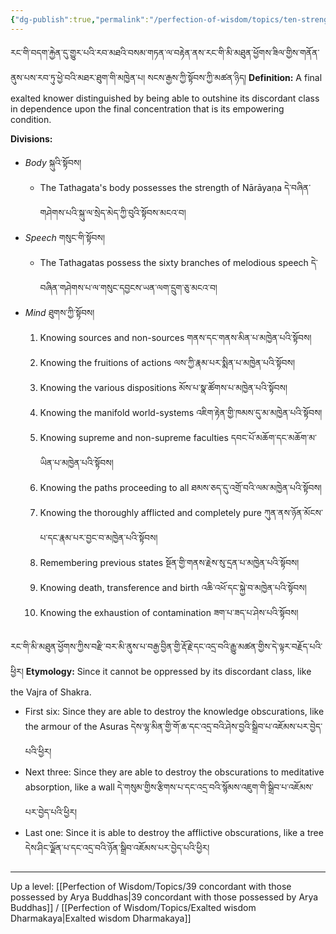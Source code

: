 ```yaml
---
{"dg-publish":true,"permalink":"/perfection-of-wisdom/topics/ten-strengths/"}
---
```


རང་གི་བདག་རྐྱེན་དུ་གྱུར་པའི་རབ་མཐའི་བསམ་གཏན་ལ་བརྟེན་ནས་རང་གི་མི་མཐུན་ཕྱོགས་ཟིལ་གྱིས་གནོན་ནུས་པས་རབ་ཏུ་ཕྱེ་བའི་མཐར་ཐུག་གི་མཁྱེན་པ། 
སངས་རྒྱས་ཀྱི་སྟོབས་ཀྱི་མཚན་ཉིད།
**Definition:** A final exalted knower distinguished by being able to outshine its discordant class in dependence upon the final concentration that is its empowering condition.

**Divisions:**
- *Body* སྐུའི་སྟོབས།
	- The Tathagata's body possesses the strength of Nārāyaṇa
	  དེ་བཞིན་གཤེགས་པའི་སྐུ་ལ་སྲེད་མེད་ཀྱི་བུའི་སྟོབས་མངའ་བ།
- *Speech* གསུང་གི་སྟོབས།
	- The Tathagatas possess the sixty branches of melodious speech
	  དེ་བཞིན་གཤེགས་པ་ལ་གསུང་དབྱངས་ཡན་ལག་དྲུག་ཅུ་མངའ་བ།
- *Mind* ཐུགས་ཀྱི་སྟོབས།
	1. Knowing sources and non-sources གནས་དང་གནས་མིན་པ་མཁྱེན་པའི་སྟོབས།
	2. Knowing the fruitions of actions ལས་ཀྱི་རྣམ་པར་སྨིན་པ་མཁྱེན་པའི་སྟོབས།
	3. Knowing the various dispositions མོས་པ་སྣ་ཚོགས་པ་མཁྱེན་པའི་སྟོབས།
	4. Knowing the manifold world-systems འཇིག་རྟེན་གྱི་ཁམས་དུ་མ་མཁྱེན་པའི་སྟོབས།
	5. Knowing supreme and non-supreme faculties དབང་པོ་མཆོག་དང་མཆོག་མ་ཡིན་པ་མཁྱེན་པའི་སྟོབས།
	6. Knowing the paths proceeding to all ཐམས་ཅད་དུ་འགྲོ་བའི་ལམ་མཁྱེན་པའི་སྟོབས།
	7. Knowing the thoroughly afflicted and completely pure ཀུན་ནས་ཉོན་མོངས་པ་དང་རྣམ་པར་བྱང་བ་མཁྱེན་པའི་སྟོབས།
	8. Remembering previous states སྔོན་གྱི་གནས་རྗེས་སུ་དྲན་པ་མཁྱེན་པའི་སྟོབས།
	9. Knowing death, transference and birth འཆི་འཕོ་དང་སྐྱེ་བ་མཁྱེན་པའི་སྟོབས།
	10. Knowing the exhaustion of contamination ཟག་པ་ཟད་པ་ཤེས་པའི་སྟོབས།

རང་གི་མི་མཐུན་ཕྱོགས་ཀྱིས་བརྫི་བར་མི་ནུས་པ་བརྒྱ་བྱིན་གྱི་རྡོ་རྗེ་དང་འདྲ་བའི་རྒྱུ་མཚན་གྱིས་དེ་ལྟར་བརྗོད་པའི་ཕྱིར།
**Etymology:** Since it cannot be oppressed by its discordant class, like the Vajra of Shakra.
- First six: Since they are able to destroy the knowledge obscurations, like the armour of the Asuras
  དེས་ལྷ་མིན་གྱི་གོ་ཆ་དང་འདྲ་བའི་ཤེས་བྱའི་སྒྲིབ་པ་འཇོམས་པར་བྱེད་པའི་ཕྱིར།
- Next three: Since they are able to destroy the obscurations to meditative absorption, like a wall
  དེ་གསུམ་གྱིས་རྩིགས་པ་དང་འདྲ་བའི་སྙོམས་འཇུག་གི་སྒྲིབ་པ་འཇོམས་པར་བྱེད་པའི་ཕྱིར།
- Last one: Since it is able to destroy the afflictive obscurations, like a tree
  དེས་ཤིང་ལྗོན་པ་དང་འདྲ་བའི་ཉོན་སྒྲིབ་འཇོམས་པར་བྱེད་པའི་ཕྱིར།


---
Up a level: [[Perfection of Wisdom/Topics/39 concordant with those possessed by Arya Buddhas\|39 concordant with those possessed by Arya Buddhas]] / [[Perfection of Wisdom/Topics/Exalted wisdom Dharmakaya\|Exalted wisdom Dharmakaya]]